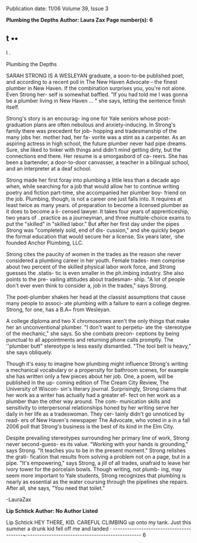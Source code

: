 Publication date: 11/06
Volume 39, Issue 3

**Plumbing the Depths**
**Author: Laura Zax**
**Page number(s): 6**

t 
•• 
-
I . 

Plumbing the 
Depths 

SARAH STRONG IS 
A 
WESLEYAN 
graduate, a soon-to-be published 
poet, and according to a recent 
poll in The New Haven Advocate·-
the finest plumber in New Haven. 
If the combination surprises you, 
you're not alone. Even Strong her-
self is somewhat baffled. "If you had 
told me I was gonna be a plumber 
living in New Haven ... " she says, 
letting the sentence finish itself. 


Strong's story is an encourag-
ing one for Yale seniors whose post-
graduation plans are often nebulous 
and anxiety-inducing. In Strong's 
family there was precedent for job-
hopping and tradesmanship of the 
many jobs her. mother had, her fa-
vorite was a stint as a carpenter. As 
an aspiring actress in high school, 
the future plumber never had pipe 
dreams. Sure, she liked to tinker 
with things and didn't mind getting 
dirty, but the connections end there. 
Her resume is a smorgasbord of ca-
reers. She has been a bartender, a 
door-to-door canvasser, a teacher in 
a bilingual school, and an interpreter 
at a deaf school. 


Strong made her first foray into 
plumbing a little less than a decade 
ago when, while searching for a job 
that would allow her to continue 
writing poetry and fiction part-time, 
she accompanied her plumber boy-
friend on the job. Plumbing, though, 
is not a career one just falls into. It 
requires at least twice as many years. 
of preparation to become a licensed 
plumber as it does to become a li-
censed lawyer. It takes four years 
of apprenticeship, two years of . 
practice as a journeyman, and three 
multiple-choice exams to put the 
"skilled" in "skilled labor." But after 
her first day under the pipes Strong 
was "completely sold, end of dis-
cussion," and she quickly began the 
formal education that would secure 
her a license. Six years later, ·she 
founded Anchor Plumbing, LLC. 


Strong cites the paucity of 
women in the trades as the reason 
she never considered a plumbing 
career in her youth. Female trades-
men comprise about two percent 
of the skilled physical labor work 
force, and Strong guesses the .statis-
tic is even smaller in the ph.imbing 
industry. She also points to the pre-
vailing attitudes about tradesman-
ship. "A lot of people don't ever 
even think to consider a, job in the 
trades," says Strong. 


The poet-plumber shakes her 
head at the classist assumptions 
that cause many people to associ-
ate plumbing with a failure to earn a 
college degree. Strong, for one, has 
a B.A~ from Wesleyan. 


A college diploma and two X 
chromosomes aren't the only things 
that make her an unconventional 
plumber. "I don't want to perpetu-
ate the ·stereotype of the mechanic," 
she says. So she combats precon-
ceptions by being punctual to all 
appointments and returning phone 
calls promptly. The ''plumber butt" 
stereotype is less easily dismantled. 
"The tool belt is heavy," she says 
obliquely. 


Though it's easy to imagine how 
plumbing might influence Strong's 
writing a mechanical vocabulary 
or a propensity for bathroom scenes, 
for example she has written only 
a few pieces about her job. One, a 
poem, will be published in the up-
coming edition of The Cream City 
Review, The University of Wiscon-
sin's literary journal. Surprisingly, 
Strong claims that her work as a 
writer has actually had a greater ef-
fect on her work as a plumber than 
the other way around. The com-
munication skills and sensitivity to 
interpersonal relationships honed 
by her writing serve her daily in her 
life as a tradeswoman. They cer-
tainly didn't go unnoticed by read-
ers of New Haven's newspaper The 
Advocate, who voted in a in a fall 
2006 poll that Strong's business is 
the best of its kind in the Elm City. 


Despite prevailing stereotypes 
surrounding her primary line of 
work, Strong never second-guess-
es its value. "Working with your 
hands is grounding," says Strong. 
"It teaches you to be in the present 
moment." Strong relishes the grati-
fication that results from solving a 
problem not on a page, but in a pipe. 
"It's empowering," says Strong, a 
jill of all trades, unafraid to leave 
her ivory tower for the porcelain 
bowls. Though writing, not plumb-
ing, may seem more important to 
Yale students, Strong recognizes 
that plumbing is nearly as essential 
as the water coursing through the 
pipelines she repairs. After all, she 
says, "You need that toilet." 

-LauraZax 


**Lip Schtick**
**Author:  No Author Listed**

Lip Schtick 
HEY THERE, KID. CAREFUL CLIMBING 
up onto my tank. Just this summer 
a drunk kid fell off me and landed 
· ----------------------------------------~·------------------------------------------------
6